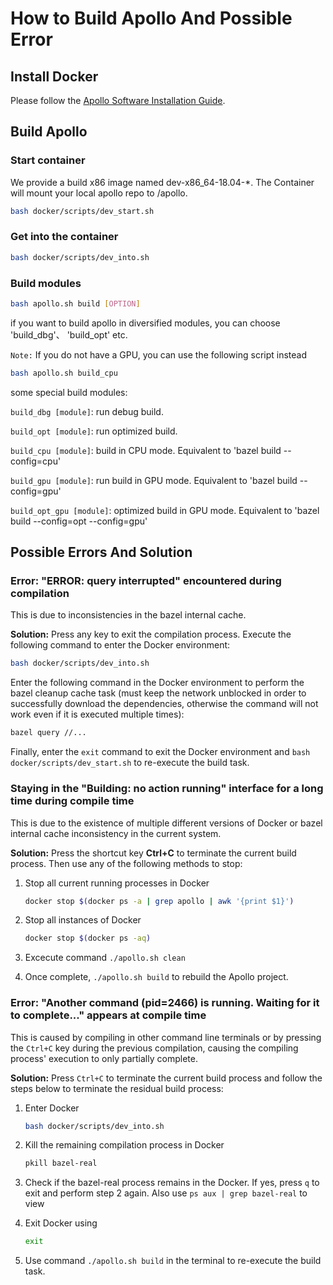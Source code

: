 # How to Build Apollo And Possible Error

## Install Docker

Please follow the
[Apollo Software Installation Guide](https://github.com/ApolloAuto/apollo/blob/master/docs/quickstart/apollo_software_installation_guide.md#Set-up-the-Docker-environment).

## Build Apollo

### Start container

We provide a build x86 image named dev-x86_64-18.04-\*. The Container will mount
your local apollo repo to /apollo.

```bash
bash docker/scripts/dev_start.sh
```

### Get into the container

```bash
bash docker/scripts/dev_into.sh
```

### Build modules

```bash
bash apollo.sh build [OPTION]
```

if you want to build apollo in diversified modules, you can choose 'build_dbg'、
'build_opt' etc.

`Note:` If you do not have a GPU, you can use the following script instead

```bash
bash apollo.sh build_cpu
```

some special build modules:

`build_dbg [module]`: run debug build.

`build_opt [module]`: run optimized build.

`build_cpu [module]`: build in CPU mode. Equivalent to 'bazel build
--config=cpu'

`build_gpu [module]`: run build in GPU mode. Equivalent to 'bazel build
--config=gpu'

`build_opt_gpu [module]`: optimized build in GPU mode. Equivalent to 'bazel
build --config=opt --config=gpu'

## Possible Errors And Solution

### Error: "ERROR: query interrupted" encountered during compilation

This is due to inconsistencies in the bazel internal cache.

**Solution:** Press any key to exit the compilation process. Execute the
following command to enter the Docker environment:

```bash
bash docker/scripts/dev_into.sh
```

Enter the following command in the Docker environment to perform the bazel
cleanup cache task (must keep the network unblocked in order to successfully
download the dependencies, otherwise the command will not work even if it is
executed multiple times):

```bash
bazel query //...
```

Finally, enter the `exit` command to exit the Docker environment and
`bash docker/scripts/dev_start.sh` to re-execute the build task.

### Staying in the "Building: no action running" interface for a long time during compile time

This is due to the existence of multiple different versions of Docker or bazel
internal cache inconsistency in the current system.

**Solution:** Press the shortcut key **Ctrl+C** to terminate the current build
process. Then use any of the following methods to stop:

1. Stop all current running processes in Docker

   ```bash
   docker stop $(docker ps -a | grep apollo | awk '{print $1}')
   ```

2. Stop all instances of Docker

   ```bash
   docker stop $(docker ps -aq)
   ```

3. Excecute command `./apollo.sh clean`
4. Once complete, `./apollo.sh build` to rebuild the Apollo project.

### Error: "Another command (pid=2466) is running. Waiting for it to complete..." appears at compile time

This is caused by compiling in other command line terminals or by pressing the
`Ctrl+C` key during the previous compilation, causing the compiling process'
execution to only partially complete.

**Solution:** Press `Ctrl+C` to terminate the current build process and follow
the steps below to terminate the residual build process:

1. Enter Docker

   ```bash
   bash docker/scripts/dev_into.sh
   ```

2. Kill the remaining compilation process in Docker

   ```bash
   pkill bazel-real
   ```

3. Check if the bazel-real process remains in the Docker. If yes, press `q` to
   exit and perform step 2 again. Also use `ps aux | grep bazel-real` to view
4. Exit Docker using

   ```bash
   exit
   ```

5. Use command `./apollo.sh build` in the terminal to re-execute the build task.
